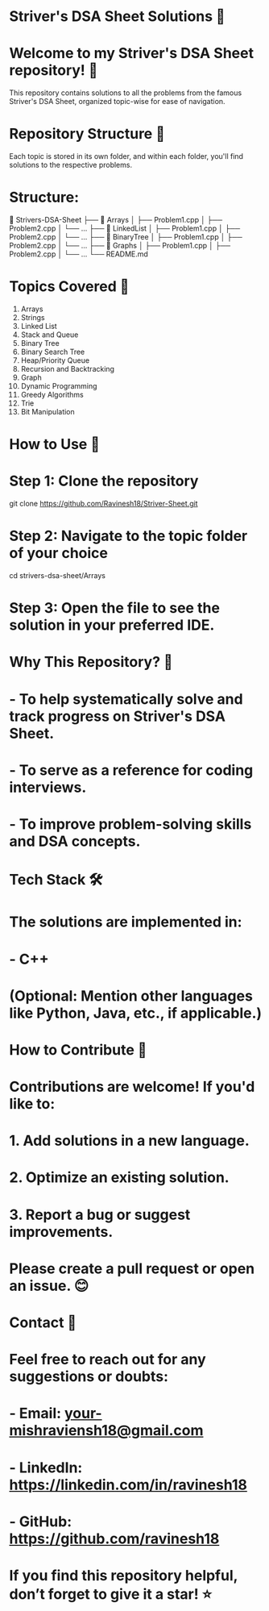 # Striver's DSA Sheet Solutions 🚀

# Welcome to my Striver's DSA Sheet repository! 🎉 
  This repository contains solutions to all the problems from the famous 
  Striver's DSA Sheet, organized topic-wise for ease of navigation.

# Repository Structure 📂
  Each topic is stored in its own folder, and within each folder, you'll find solutions
  to the respective problems.

# Structure:
  📂 Strivers-DSA-Sheet
  ├── 📁 Arrays
  │   ├── Problem1.cpp
  │   ├── Problem2.cpp
  │   └── ...
  ├── 📁 LinkedList
  │   ├── Problem1.cpp
  │   ├── Problem2.cpp
  │   └── ...
  ├── 📁 BinaryTree
  │   ├── Problem1.cpp
  │   ├── Problem2.cpp
  │   └── ...
  ├── 📁 Graphs
  │   ├── Problem1.cpp
  │   ├── Problem2.cpp
  │   └── ...
  └── README.md

# Topics Covered 📝
 1. Arrays
 2. Strings
 3. Linked List
 4. Stack and Queue
 5. Binary Tree
 6. Binary Search Tree
 7. Heap/Priority Queue
 8. Recursion and Backtracking
 9. Graph
 10. Dynamic Programming
 11. Greedy Algorithms
 12. Trie
 13. Bit Manipulation

# How to Use 🚀
# Step 1: Clone the repository
git clone https://github.com/Ravinesh18/Striver-Sheet.git

# Step 2: Navigate to the topic folder of your choice
cd strivers-dsa-sheet/Arrays

# Step 3: Open the file to see the solution in your preferred IDE.

# Why This Repository? 📌
# - To help systematically solve and track progress on Striver's DSA Sheet.
# - To serve as a reference for coding interviews.
# - To improve problem-solving skills and DSA concepts.

# Tech Stack 🛠️
# The solutions are implemented in:
# - C++
# (Optional: Mention other languages like Python, Java, etc., if applicable.)

# How to Contribute 🌟
# Contributions are welcome! If you'd like to:
# 1. Add solutions in a new language.
# 2. Optimize an existing solution.
# 3. Report a bug or suggest improvements.

# Please create a pull request or open an issue. 😊

# Contact 📧
# Feel free to reach out for any suggestions or doubts:
# - Email: your-mishraviensh18@gmail.com
# - LinkedIn: https://linkedin.com/in/ravinesh18
# - GitHub: https://github.com/ravinesh18

# If you find this repository helpful, don’t forget to give it a star! ⭐
